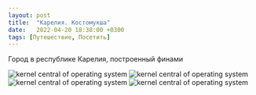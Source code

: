 ```yaml
---
layout: post
title:  "Карелия. Костомукша"
date:   2022-04-20 18:38:00 +0300
tags: [Путешествие, Посетить]
---
```

Город в республике Карелия, построенный финами

<img src="/kostomuksha/1.jpg" alt="kernel central of operating system">

<img src="/kostomuksha/2.jpg" alt="kernel central of operating system">

<img src="/kostomuksha/3.jpg" alt="kernel central of operating system">

<img src="/kostomuksha/4.jpg" alt="kernel central of operating system">

[jekyll-docs]: https://jekyllrb.com/docs/home
[jekyll-gh]:   https://github.com/jekyll/jekyll
[jekyll-talk]: https://talk.jekyllrb.com/

